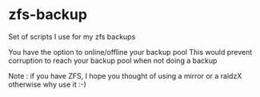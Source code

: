 # zfs-backup
Set of scripts I use for my zfs backups

You have the option to online/offline your backup pool 
This would prevent corruption to reach your backup pool when not doing a backup

Note : if you have ZFS, I hope you thought of using a mirror or a raidzX otherwise why use it :-)